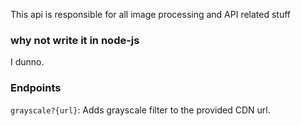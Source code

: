 This api is responsible for all image processing and API related stuff

### why not write it in node-js
I dunno.

### Endpoints

`grayscale?{url}`: Adds grayscale filter to the provided CDN url.


